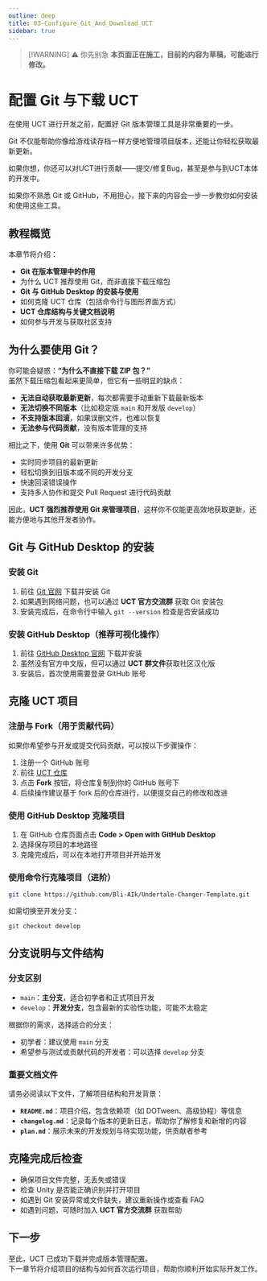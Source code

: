 ```yaml
---
outline: deep
title: 03-Configure_Git_And_Download_UCT
sidebar: true
---
```


> [!WARNING] ⚠️ 你先别急
> **本页面正在施工，目前的内容为草稿，可能进行修改。**

# 配置 Git 与下载 UCT
在使用 UCT 进行开发之前，配置好 Git 版本管理工具是非常重要的一步。

Git 不仅能帮助你像给游戏读存档一样方便地管理项目版本，还能让你轻松获取最新更新。

如果你想，你还可以对UCT进行贡献——提交/修复Bug，甚至是参与到UCT本体的开发中。

如果你不熟悉 Git 或 GitHub，不用担心，接下来的内容会一步一步教你如何安装和使用这些工具。

## 教程概览

本章节将介绍：

- **Git 在版本管理中的作用**
- 为什么 UCT 推荐使用 Git，而非直接下载压缩包
- **Git 与 GitHub Desktop 的安装与使用**
- 如何克隆 UCT 仓库（包括命令行与图形界面方式）
- **UCT 仓库结构与关键文档说明**
- 如何参与开发与获取社区支持

## 为什么要使用 Git？

你可能会疑惑：**“为什么不直接下载 ZIP 包？”**  
虽然下载压缩包看起来更简单，但它有一些明显的缺点：

- **无法自动获取最新更新**，每次都需要手动重新下载最新版本
- **无法切换不同版本**（比如稳定版 `main` 和开发版 `develop`）
- **不支持版本回滚**，如果误删文件，也难以恢复
- **无法参与代码贡献**，没有版本管理的支持

相比之下，使用 **Git** 可以带来许多优势：

- 实时同步项目的最新更新
- 轻松切换到旧版本或不同的开发分支
- 快速回滚错误操作
- 支持多人协作和提交 Pull Request 进行代码贡献

因此，**UCT 强烈推荐使用 Git 来管理项目**，这样你不仅能更高效地获取更新，还能方便地与其他开发者协作。

## Git 与 GitHub Desktop 的安装

### 安装 Git

1. 前往 [Git 官网](https://git-scm.com) 下载并安装 Git
2. 如果遇到网络问题，也可以通过 **UCT 官方交流群** 获取 Git 安装包
3. 安装完成后，在命令行中输入 `git --version` 检查是否安装成功

### 安装 GitHub Desktop（推荐可视化操作）

1. 前往 [GitHub Desktop 官网](https://desktop.github.com) 下载并安装
2. 虽然没有官方中文版，但可以通过 **UCT 群文件**获取社区汉化版
3. 安装后，首次使用需要登录 GitHub 账号

## 克隆 UCT 项目

### 注册与 Fork（用于贡献代码）

如果你希望参与开发或提交代码贡献，可以按以下步骤操作：

1. 注册一个 GitHub 账号
2. 前往 [UCT 仓库](https://github.com/用户名/UCT)
3. 点击 **Fork** 按钮，将仓库复制到你的 GitHub 账号下
4. 后续操作建议基于 fork 后的仓库进行，以便提交自己的修改和改进

### 使用 GitHub Desktop 克隆项目

1. 在 GitHub 仓库页面点击 **Code > Open with GitHub Desktop**
2. 选择保存项目的本地路径
3. 克隆完成后，可以在本地打开项目并开始开发

### 使用命令行克隆项目（进阶）

```bash
git clone https://github.com/Bli-AIk/Undertale-Changer-Template.git
```

如需切换至开发分支：

```bash
git checkout develop
```


## 分支说明与文件结构

### 分支区别

- `main`：**主分支**，适合初学者和正式项目开发
- `develop`：**开发分支**，包含最新的实验性功能，可能不太稳定

根据你的需求，选择适合的分支：

- 初学者：建议使用 `main` 分支
- 希望参与测试或贡献代码的开发者：可以选择 `develop` 分支

### 重要文档文件

请务必阅读以下文件，了解项目结构和开发背景：

- **`README.md`**：项目介绍，包含依赖项（如 DOTween、高级协程）等信息
- **`changelog.md`**：记录每个版本的更新日志，帮助你了解修复和新增的内容
- **`plan.md`**：展示未来的开发规划与待实现功能，供贡献者参考

## 克隆完成后检查

- 确保项目文件完整，无丢失或错误
- 检查 Unity 是否能正确识别并打开项目
- 如遇到 Git 安装异常或文件缺失，建议重新操作或查看 FAQ
- 如遇到问题，可随时加入 **UCT 官方交流群** 获取帮助

## 下一步

至此，UCT 已成功下载并完成版本管理配置。  
下一章节将介绍项目的结构与如何首次运行项目，帮助你顺利开始实际开发工作。
